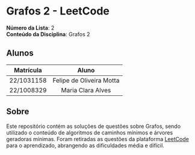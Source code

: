 # Grafos 2 - LeetCode

**Número da Lista**: 2<br>
**Conteúdo da Disciplina**: Grafos 2<br>

## Alunos
| Matrícula  |          Aluno           |
| :--------: | :----------------------: |
| 22/1031158 | Felipe de Oliveira Motta |
| 22/1008329 | Maria Clara Alves        |

## Sobre

Este repositório contém as soluções de questões sobre Grafos, sendo utilizado o conteúdo de algoritmos de caminhos mínimos e árvores geradoras mínimas. Foram retiradas as questões da plataforma [LeetCode](https://leetcode.com/) para o aprendizado, abrangendo as dificuldades média e difícil.

